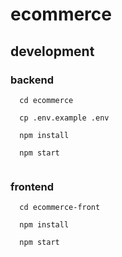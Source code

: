 # ecommerce

## development

### backend
```
  cd ecommerce
  
  cp .env.example .env
  
  npm install
  
  npm start
  
```
### frontend
```
  cd ecommerce-front
  
  npm install 
  
  npm start
  
```
